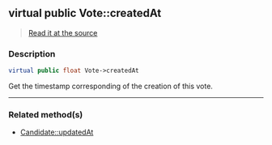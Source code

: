 ## virtual public Vote::createdAt

> [Read it at the source](https://github.com/julien-boudry/Condorcet/blob/master/src/Vote.php#L26)

### Description    

```php
virtual public float Vote->createdAt 
```

Get the timestamp corresponding of the creation of this vote.
    
---------------------------------------

### Related method(s)      

* [Candidate::updatedAt](/Docs/ApiReferences/Candidate%20Class/public%20Candidate--updatedAt.md)    
